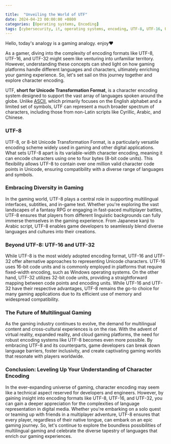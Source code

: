 ```yaml
---

title:  "Unveiling the World of UTF"
date: 2024-04-23 00:00:00 +0800 
categories: [Operating systems, Encoding] 
tags: [cybersecurity, it, operating systems, encoding, UTF-8, UTF-16, UTF-36, unicode] 
---
```


Hello, today's analogy is a gaming analogy. enjoy♥ 

As a gamer, diving into the complexity of encoding formats like UTF-8, UTF-16, and UTF-32 might seem like venturing into unfamiliar territory. However, understanding these concepts can shed light on how gaming platforms handle different languages and characters, ultimately enriching your gaming experience. So, let's set sail on this journey together and explore character encoding.



UTF, **short for Unicode Transformation Format**, is a character encoding system designed to support the vast array of languages spoken around the globe. Unlike [ASCII](https://41k36u14n.github.io/posts/ASCII/), which primarily focuses on the English alphabet and a limited set of symbols, UTF can represent a much broader spectrum of characters, including those from non-Latin scripts like Cyrillic, Arabic, and Chinese.

### UTF-8

UTF-8, or 8-bit Unicode Transformation Format, is a particularly versatile encoding scheme widely used in gaming and other digital applications. What sets UTF-8 apart is its variable-width character encoding, meaning it can encode characters using one to four bytes (8-bit code units). This flexibility allows UTF-8 to contain over one million valid character code points in Unicode, ensuring compatibility with a diverse range of languages and symbols.

### Embracing Diversity in Gaming

In the gaming world, UTF-8 plays a central role in supporting multilingual interfaces, subtitles, and in-game text. Whether you're exploring the vast landscapes of a fantasy RPG or engaging in fast-paced multiplayer battles, UTF-8 ensures that players from different linguistic backgrounds can fully immerse themselves in the gaming experience. From Japanese kanji to Arabic script, UTF-8 enables game developers to seamlessly blend diverse languages and cultures into their creations.

### Beyond UTF-8: UTF-16 and UTF-32

While UTF-8 is the most widely adopted encoding format, UTF-16 and UTF-32 offer alternative approaches to representing Unicode characters. UTF-16 uses 16-bit code units and is commonly employed in platforms that require fixed-width encoding, such as Windows operating systems. On the other hand, UTF-32 utilizes 32-bit code units, providing a straightforward mapping between code points and encoding units. While UTF-16 and UTF-32 have their respective advantages, UTF-8 remains the go-to choice for many gaming applications due to its efficient use of memory and widespread compatibility.

### The Future of Multilingual Gaming

As the gaming industry continues to evolve, the demand for multilingual content and cross-cultural experiences is on the rise. With the advent of virtual reality, expanded reality, and cloud gaming platforms, the need for robust encoding systems like UTF-8 becomes even more possible. By embracing UTF-8 and its counterparts, game developers can break down language barriers, foster inclusivity, and create captivating gaming worlds that resonate with players worldwide.

### Conclusion: Leveling Up Your Understanding of Character Encoding

In the ever-expanding universe of gaming, character encoding may seem like a technical aspect reserved for developers and engineers. However, by gaining insight into encoding formats like UTF-8, UTF-16, and UTF-32, you can gain a deeper appreciation for the complexities of language representation in digital media. Whether you're embarking on a solo quest or teaming up with friends in a multiplayer adventure, UTF-8 ensures that every player, regardless of their native tongue, can embark on an epic gaming journey. So, let's continue to explore the boundless possibilities of multilingual gaming and celebrate the diverse tapestry of languages that enrich our gaming experiences.
